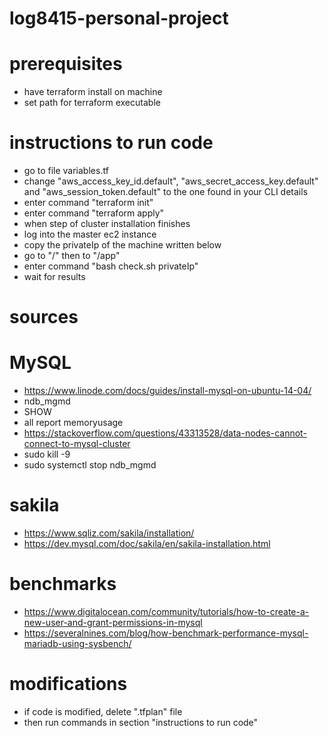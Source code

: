 # log8415-personal-project

# prerequisites
- have terraform install on machine
- set path for terraform executable

# instructions to run code
- go to file variables.tf 
- change "aws_access_key_id.default", "aws_secret_access_key.default" and "aws_session_token.default" to the one found in your CLI details
- enter command "terraform init"
- enter command "terraform apply"
- when step of cluster installation finishes
- log into the master ec2 instance
- copy the privateIp of the machine written below
- go to "/" then to "/app"
- enter command "bash check.sh privateIp"
- wait for results

# sources
# MySQL
- https://www.linode.com/docs/guides/install-mysql-on-ubuntu-14-04/
- ndb_mgmd 
- SHOW
- all report memoryusage
- https://stackoverflow.com/questions/43313528/data-nodes-cannot-connect-to-mysql-cluster 
- sudo kill -9 <pid>
- sudo systemctl stop ndb_mgmd


# sakila
- https://www.sqliz.com/sakila/installation/
- https://dev.mysql.com/doc/sakila/en/sakila-installation.html

# benchmarks
- https://www.digitalocean.com/community/tutorials/how-to-create-a-new-user-and-grant-permissions-in-mysql
- https://severalnines.com/blog/how-benchmark-performance-mysql-mariadb-using-sysbench/ 

# modifications
- if code is modified, delete ".tfplan" file
- then run commands in section "instructions to run code"
